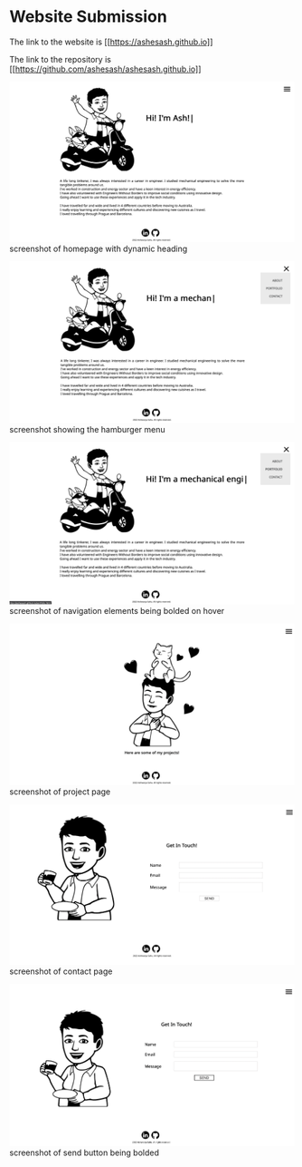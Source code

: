 # Website Submission

The link to the website is [[https://ashesash.github.io]]

The link to the repository is [[https://github.com/ashesash/ashesash.github.io]]

![screenshot of homepage with dynamic heading](./screenshots/ss1.png)
screenshot of homepage with dynamic heading

![screenshot showing the hamburger menu](./screenshots/ss2.png)
screenshot showing the hamburger menu

![screenshot of navigation elements being bolded on hover](/screenshots/ss3.png)
screenshot of navigation elements being bolded on hover

![screenshot of project page](./screenshots/ss4.png)
screenshot of project page

![screenshot of contact page](./screenshots/ss5.png)
screenshot of contact page

![screenshot of send button being bolded](./screenshots/ss6.png)
screenshot of send button being bolded
